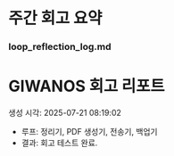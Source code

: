 # 주간 회고 요약

### loop_reflection_log.md
# GIWANOS 회고 리포트
생성 시각: 2025-07-21 08:19:02

- 루프: 정리기, PDF 생성기, 전송기, 백업기
- 결과: 회고 테스트 완료.

